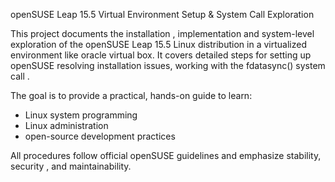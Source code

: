 openSUSE Leap 15.5 Virtual Environment Setup & System Call Exploration

This project documents the installation , implementation and system-level exploration of the openSUSE Leap 15.5 Linux distribution in a virtualized environment like oracle virtual box. It covers detailed steps for setting up openSUSE  resolving installation issues, working with the fdatasync() system call .

The goal is to provide a 
practical, hands-on guide  to learn:

- Linux system programming
- Linux administration
- open-source development practices

All procedures follow official openSUSE guidelines and emphasize stability, security , and maintainability.
